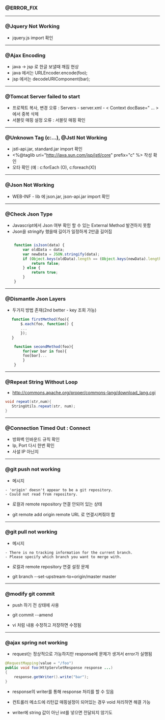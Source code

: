 ### @ERROR_FIX

---

### @Jquery Not Working

- jquery.js import 확인

---

### @Ajax Encoding

- java -> jsp 로 한글 보낼때 깨짐 현상
- java 에서는 URLEncoder.encode(foo); 
- jsp 에서는 decodeURIComponent(bar);

---

### @Tomcat Server failed to start

- 프로젝트 복사, 변경 오류 : Servers - server.xml - &lt; Context docBase=" ... &gt; 에서 중복 삭제
- 서블릿 매핑 설정 오류 : 서블릿 매핑 확인
 
---

### @Unknown Tag (c:...), @Jstl Not Working

- jstl-api.jar, standard.jar import 확인
- &lt;%@taglib uri="http://java.sun.com/jsp/jstl/core" prefix="c" %&gt; 작성 확인
- 오타 확인 (예 : c:forEach (O), c:foreach(X))

---

### @Json Not Working

- WEB-INF - lib 에 json.jar, json-api.jar import 확인

---

### @Check Json Type

- Javascript에서 Json 여부 확인 할 수 있는 External Method 발견하지 못함
- Json을 stringify 했을때 길이가 일정하게 2만큼 길어짐
```javascript

	function isJson(data) {
		var oldData = data;
		var newData = JSON.stringify(data);
		if (Object.keys(oldData).length == (Object.keys(newData).length - 2)) {
			return false;
		} else {
			return true;
		}
	}
 ```
 
 ---
 
 ### @Dismantle Json Layers
 
 - 두가지 방법 존재(2nd better - key 조회 가능)
 ```javascript
 	function firstMethod(foo){
 		$.each(foo, function() {
		...
		}); 
 	}
```
```javascript
	function secondMethod(foo){
		for(var bar in foo){
		foo[bar]...
		}
	}
```

---

### @Repeat String Without Loop

 - <http://commons.apache.org/proper/commons-lang/download_lang.cgi>
 ```java
 void repeat(str,num){
 	StringUtils.repeat(str, num);
 }
 ```

---

### @Connection Timed Out : Connect

- 방화벽 인바운드 규칙 확인
- Ip, Port 다시 한번 확인
- 사설 IP 아닌지 

---

### @git push not working

* 메시지

```git
- 'origin' doesn't appear to be a git repository.
- Could not read from repository.
```

* 로컬과 remote repository 연결 안되어 있는 상태
- git remote add origin remote URL 로 연결시켜줘야 함

---

### @git pull not working

* 메시지

```git
- There is no tracking information for the current branch.
- Please specify which branch you want to merge with.
```

* 로컬과 remote repository 연결 설정 문제
- git branch --set-upstream-to=origin/master master

---

### @modify git commit

* push 하기 전 상태에 사용 

* git commit --amend

* vi 처럼 내용 수정하고 저장하면 수정됨

---

### @ajax spring not working

* request는 정상적으로 가능하지만 response에 문제가 생겨서 error가 실행됨

```java
@RequestMapping(value = "/foo")
public void foo(HttpServletResponse response ...)
{
	response.getWriter().write("bar");
}
```

* response의 writer를 통해 response 처리를 할 수 있음

* 컨트롤러 메소드에 리턴값 매핑설정이 되어있는 경우 void 처리하면 해결 가능

* writer에 string 값이 아닌 int를 넣으면 전달되지 않기도 
